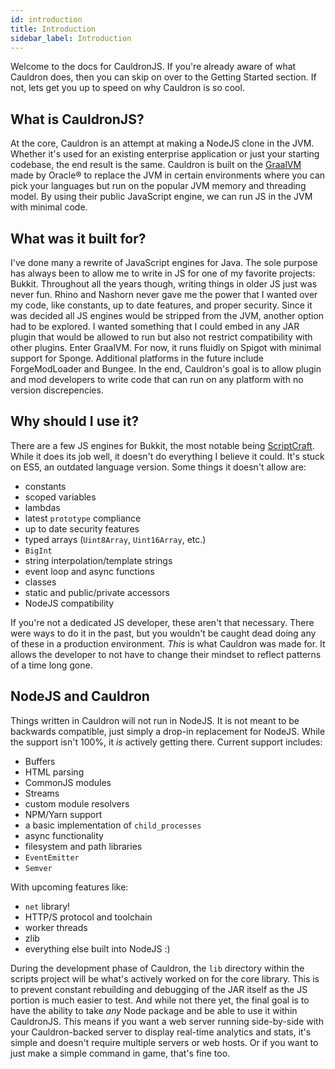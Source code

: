 ```yaml
---
id: introduction
title: Introduction
sidebar_label: Introduction
---
```


Welcome to the docs for CauldronJS. If you're already aware of what Cauldron does, then you
can skip on over to the Getting Started section. If not, lets get you up to speed on why
Cauldron is so cool.

## What is CauldronJS?

At the core, Cauldron is an attempt at making a NodeJS clone in the JVM. Whether it's used for
an existing enterprise application or just your starting codebase, the end result is the same.
Cauldron is built on the [GraalVM](https://www.graalvm.org/) made by Oracle&reg; to replace
the JVM in certain environments where you can pick your languages but run on the popular JVM
memory and threading model. By using their public JavaScript engine, we can run JS in the JVM
with minimal code.

## What was it built for?

I've done many a rewrite of JavaScript engines for Java. The sole purpose has always been to
allow me to write in JS for one of my favorite projects: Bukkit. Throughout all the years
though, writing things in older JS just was never fun. Rhino and Nashorn never gave me the
power that I wanted over my code, like constants, up to date features, and proper security.
Since it was decided all JS engines would be stripped from the JVM, another option had to be
explored. I wanted something that I could embed in any JAR plugin that would be allowed to run
but also not restrict compatibility with other plugins. Enter GraalVM. For now, it runs
fluidly on Spigot with minimal support for Sponge. Additional platforms in the future include
ForgeModLoader and Bungee. In the end, Cauldron's goal is to allow plugin and mod developers
to write code that can run on any platform with no version discrepencies.

## Why should I use it?

There are a few JS engines for Bukkit, the most notable being
[ScriptCraft](http://scriptcraft.net/). While it does its job well, it doesn't do everything I
believe it could. It's stuck on ES5, an outdated language version. Some things it doesn't
allow are:

- constants
- scoped variables
- lambdas
- latest `prototype` compliance
- up to date security features
- typed arrays (`Uint8Array`, `Uint16Array`, etc.)
- `BigInt`
- string interpolation/template strings
- event loop and async functions
- classes
- static and public/private accessors
- NodeJS compatibility

If you're not a dedicated JS developer, these aren't that necessary. There were ways to do it
in the past, but you wouldn't be caught dead doing any of these in a production environment.
_This_ is what Cauldron was made for. It allows the developer to not have to change their
mindset to reflect patterns of a time long gone.

## NodeJS and Cauldron

Things written in Cauldron will not run in NodeJS. It is not meant to be backwards compatible, just simply a drop-in replacement for NodeJS. While the support isn't 100%, it _is_ actively getting there. Current support includes:

- Buffers
- HTML parsing
- CommonJS modules
- Streams
- custom module resolvers
- NPM/Yarn support
- a basic implementation of `child_processes`
- async functionality
- filesystem and path libraries
- `EventEmitter`
- `Semver`

With upcoming features like:

- `net` library!
- HTTP/S protocol and toolchain
- worker threads
- zlib
- everything else built into NodeJS :)

During the development phase of Cauldron, the `lib` directory within the scripts project will be what's actively worked on for the core library. This is to prevent constant rebuilding and debugging of the JAR itself as the JS portion is much easier to test. And while not there yet, the final goal is to have the ability to take _any_ Node package and be able to use it within CauldronJS. This means if you want a web server running side-by-side with your Cauldron-backed server to display real-time analytics and stats, it's simple and doesn't require multiple servers or web hosts. Or if you want to just make a simple command in game, that's fine too.
